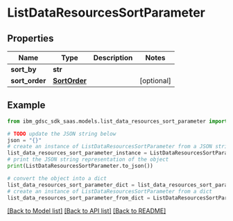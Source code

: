 # ListDataResourcesSortParameter


## Properties

Name | Type | Description | Notes
------------ | ------------- | ------------- | -------------
**sort_by** | **str** |  | 
**sort_order** | [**SortOrder**](SortOrder.md) |  | [optional] 

## Example

```python
from ibm_gdsc_sdk_saas.models.list_data_resources_sort_parameter import ListDataResourcesSortParameter

# TODO update the JSON string below
json = "{}"
# create an instance of ListDataResourcesSortParameter from a JSON string
list_data_resources_sort_parameter_instance = ListDataResourcesSortParameter.from_json(json)
# print the JSON string representation of the object
print(ListDataResourcesSortParameter.to_json())

# convert the object into a dict
list_data_resources_sort_parameter_dict = list_data_resources_sort_parameter_instance.to_dict()
# create an instance of ListDataResourcesSortParameter from a dict
list_data_resources_sort_parameter_from_dict = ListDataResourcesSortParameter.from_dict(list_data_resources_sort_parameter_dict)
```
[[Back to Model list]](../README.md#documentation-for-models) [[Back to API list]](../README.md#documentation-for-api-endpoints) [[Back to README]](../README.md)


